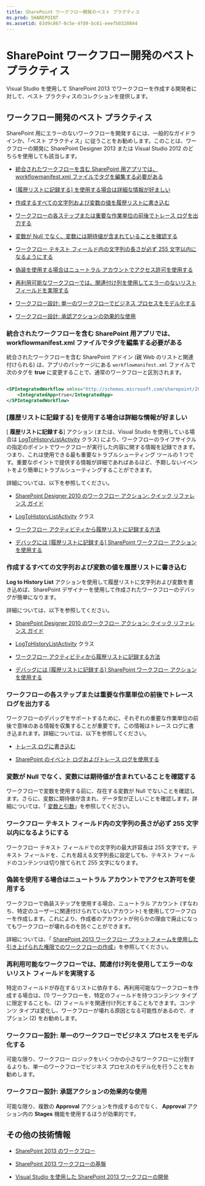 ```yaml
---
title: SharePoint ワークフロー開発のベスト プラクティス
ms.prod: SHAREPOINT
ms.assetid: 63d9c867-0c5e-4f89-bc61-eeefb0320844
---
```



# SharePoint ワークフロー開発のベスト プラクティス
Visual Studio を使用して SharePoint 2013 でワークフローを作成する開発者に対して、ベスト プラクティスのコレクションを提供します。
## ワークフロー開発のベスト プラクティス

SharePoint 用にエラーのないワークフローを開発するには、一般的なガイドラインか、「ベスト プラクティス」に従うことをお勧めします。このことは、ワークフローの開発に SharePoint Designer 2013 または Visual Studio 2012 のどちらを使用しても該当します。
  
    
    

-  [統合されたワークフローを含む SharePoint 用アプリでは、workflowmanifest.xml ファイルでタグを編集する必要がある](sharepoint-workflow-development-best-practices.md#bkm_00)
    
  
-  [[履歴リストに記録する] を使用する場合は詳細な情報が好ましい](sharepoint-workflow-development-best-practices.md#bkm_01)
    
  
-  [作成するすべての文字列および変数の値を履歴リストに書き込む](sharepoint-workflow-development-best-practices.md#bkm_02)
    
  
-  [ワークフローの各ステップまたは重要な作業単位の前後でトレース ログを出力する](sharepoint-workflow-development-best-practices.md#bkm_03)
    
  
-  [変数が Null でなく、変数には期待値が含まれていることを確認する](sharepoint-workflow-development-best-practices.md#bkm_04)
    
  
-  [ワークフロー テキスト フィールド内の文字列の長さが必ず 255 文字以内になるようにする](sharepoint-workflow-development-best-practices.md#bkm_05)
    
  
-  [偽装を使用する場合はニュートラル アカウントでアクセス許可を使用する](sharepoint-workflow-development-best-practices.md#bkm_06)
    
  
-  [再利用可能なワークフローでは、関連付け列を使用してエラーのないリスト フィールドを実現する](sharepoint-workflow-development-best-practices.md#bkm_07)
    
  
-  [ワークフロー設計: 単一のワークフローでビジネス プロセスをモデル化する](sharepoint-workflow-development-best-practices.md#bkm_08)
    
  
-  [ワークフロー設計: 承認アクションの効果的な使用](sharepoint-workflow-development-best-practices.md#bkm_09)
    
  

### 統合されたワークフローを含む SharePoint 用アプリでは、workflowmanifest.xml ファイルでタグを編集する必要がある
<a name="bkm_00"> </a>

統合されたワークフローを含む SharePoint アドイン (親 Web のリストと関連付けられる) は、アプリのパッケージにある  `workflowmanifest.xml` ファイルで次のタグを **true** に変更することで、通常のワークフローと区別されます。
  
    
    

```XML

<SPIntegratedWorkflow xmlns="http://schemas.microsoft.com/sharepoint/2014/app/integratedworkflow">
    <IntegratedApp>true</IntegratedApp>
</SPIntegratedWorkflow>

```


### [履歴リストに記録する] を使用する場合は詳細な情報が好ましい
<a name="bkm_01"> </a>

[ **履歴リストに記録する**] アクション (または、Visual Studio を使用している場合は  [LogToHistoryListActivity](https://msdn.microsoft.com/library/Microsoft.SharePoint.WorkflowActions.LogToHistoryListActivity.aspx) クラス) により、ワークフローのライフサイクルの指定のポイントでワークフローが実行した内容に関する情報を記録できます。つまり、これは使用できる最も重要なトラブルシューティング ツールの 1 つです。重要なポイントで提供する情報が詳細であればあるほど、予期しないイベントをより簡単にトラブルシューティングすることができます。
  
    
    
詳細については、以下を参照してください。 
  
    
    

-  [SharePoint Designer 2010 のワークフロー アクション: クイック リファレンス ガイド](http://office.microsoft.com/ja-jp/sharepoint-designer-help/workflow-actions-in-sharepoint-designer-2010-a-quick-reference-guide-HA010376961.aspx#_Toc260924447)
    
  
-  [LogToHistoryListActivity](https://msdn.microsoft.com/library/Microsoft.SharePoint.WorkflowActions.LogToHistoryListActivity.aspx) クラス
    
  
-  [ワークフロー アクティビティから履歴リストに記録する方法](http://msdn.microsoft.com/ja-jp/library/ff798337.aspx)
    
  
-  [デバッグには [履歴リストに記録する] SharePoint ワークフロー アクションを使用する](http://www.documentmanagementworkflowinfo.com/sample-sharepoint-workflows/use-log-to-history-list-sharepoint-designer-workflow-action-debug.md)
    
  

### 作成するすべての文字列および変数の値を履歴リストに書き込む
<a name="bkm_02"> </a>

 **Log to History List** アクションを使用して履歴リストに文字列および変数を書き込めば、SharePoint デザイナーを使用して作成されたワークフローのデバッグが簡単になります。
  
    
    
詳細については、以下を参照してください。 
  
    
    

-  [SharePoint Designer 2010 のワークフロー アクション: クイック リファレンス ガイド](http://office.microsoft.com/ja-jp/sharepoint-designer-help/workflow-actions-in-sharepoint-designer-2010-a-quick-reference-guide-HA010376961.aspx#_Toc260924447)
    
  
-  [LogToHistoryListActivity](https://msdn.microsoft.com/library/Microsoft.SharePoint.WorkflowActions.LogToHistoryListActivity.aspx) クラス
    
  
-  [ワークフロー アクティビティから履歴リストに記録する方法](http://msdn.microsoft.com/ja-jp/library/ff798337.aspx)
    
  
-  [デバッグには [履歴リストに記録する] SharePoint ワークフロー アクションを使用する](http://www.documentmanagementworkflowinfo.com/sample-sharepoint-workflows/use-log-to-history-list-sharepoint-designer-workflow-action-debug.md)
    
  

### ワークフローの各ステップまたは重要な作業単位の前後でトレース ログを出力する
<a name="bkm_03"> </a>

ワークフローのデバッグをサポートするために、それぞれの重要な作業単位の前後で意味のある情報を収集することが重要です。この情報はトレース ログに書き込まれます。詳細については、以下を参照してください。
  
    
    

-  [トレース ログに書き込む](http://msdn.microsoft.com/ja-jp/library/aa979595.aspx)
    
  
-  [SharePoint のイベント ログおよびトレース ログを使用する](http://msdn.microsoft.com/ja-jp/library/ff647362.aspx)
    
  

### 変数が Null でなく、変数には期待値が含まれていることを確認する
<a name="bkm_04"> </a>

ワークフローで変数を使用する前に、存在する変数が Null でないことを確認します。さらに、変数に期待値が含まれ、データ型が正しいことを確認します。詳細については、「 [変数と引数](http://msdn.microsoft.com/ja-jp/library/dd489456.aspx)」を参照してください。
  
    
    

### ワークフロー テキスト フィールド内の文字列の長さが必ず 255 文字以内になるようにする
<a name="bkm_05"> </a>

ワークフロー テキスト フィールドでの文字列の最大許容長は 255 文字です。テキスト フィールドを、これを超える文字列長に設定しても、テキスト フィールドのコンテンツは切り捨てられて 255 文字になります。
  
    
    

### 偽装を使用する場合はニュートラル アカウントでアクセス許可を使用する
<a name="bkm_06"> </a>

ワークフローで偽装ステップを使用する場合、ニュートラル アカウント (すなわち、特定のユーザーに関連付けられていないアカウント) を使用してワークフローを作成します。これにより、作成者のアカウントが何らかの理由で廃止になってもワークフローが壊れるのを防ぐことができます。
  
    
    
詳細については、「 [SharePoint 2013 ワークフロー プラットフォームを使用した引き上げられた権限でのワークフローの作成](create-a-workflow-with-elevated-permissions-by-using-the-sharepoint-2013-workflo.md)」を参照してください。
  
    
    

### 再利用可能なワークフローでは、関連付け列を使用してエラーのないリスト フィールドを実現する
<a name="bkm_07"> </a>

特定のフィールドが存在するリストに依存する、再利用可能なワークフローを作成する場合は、(1) ワークフローを、特定のフィールドを持つコンテンツ タイプに限定することも、(2) フィールドを関連付け列とすることもできます。コンテンツ タイプは変化し、ワークフローが壊れる原因となる可能性があるので、オプション (2) をお勧めします。
  
    
    

### ワークフロー設計: 単一のワークフローでビジネス プロセスをモデル化する
<a name="bkm_08"> </a>

可能な限り、ワークフロー ロジックをいくつかの小さなワークフローに分割するよりも、単一のワークフローでビジネス プロセスのモデル化を行うことをお勧めします。
  
    
    

### ワークフロー設計: 承認アクションの効果的な使用
<a name="bkm_09"> </a>

可能な限り、複数の **Approval** アクションを作成するのでなく、 **Approval** アクション内の **Stages** 機能を使用するほうが効果的です。
  
    
    

## その他の技術情報
<a name="bk_addresources"> </a>


-  [SharePoint 2013 のワークフロー](workflows-in-sharepoint-2013.md)
    
  
-  [SharePoint 2013 ワークフローの基盤](sharepoint-2013-workflow-fundamentals.md)
    
  
-  [Visual Studio を使用した SharePoint 2013 ワークフローの開発](develop-sharepoint-2013-workflows-using-visual-studio.md)
    
  

